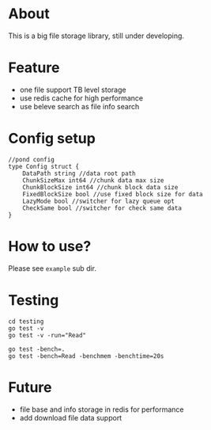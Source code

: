 # About
This is a big file storage library, still under developing.

# Feature
- one file support TB level storage
- use redis cache for high performance
- use beleve search as file info search

# Config setup
```
//pond config
type Config struct {
    DataPath string //data root path
    ChunkSizeMax int64 //chunk data max size
    ChunkBlockSize int64 //chunk block data size
    FixedBlockSize bool //use fixed block size for data  
    LazyMode bool //switcher for lazy queue opt  
    CheckSame bool //switcher for check same data  
}
```

# How to use?
Please see `example` sub dir.

# Testing
```
cd testing
go test -v
go test -v -run="Read"

go test -bench=.
go test -bench=Read -benchmem -benchtime=20s

```

# Future
- file base and info storage in redis for performance
- add download file data support